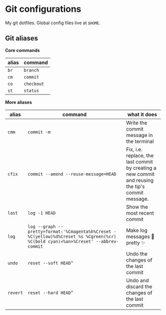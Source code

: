 # Git configurations

My git dotfiles. Global config files live at `$HOME`.

## Git aliases
**Core commands**

| alias | command |
| ----- | ------- |
| `br` | `branch` |
| `cm` | `commit` |
| `co` | `checkout` |
| `st` | `status` |

**More aliases**

| alias | command | what it does |
| ---- | ------- | ------ |
| `cmm` | `commit -m` | Write the commit message in the terminal |
| `cfix` | `commit --amend --reuse-message=HEAD` | Fix, i.e. replace, the last commit by creating a new commit and reusing the tip's commit message. |
| `last` | `log -1 HEAD` | Show the most recent commit |
| `log` | `log --graph --pretty=format:'%Cmagenta%h%Creset -%C(yellow)%d%Creset %s %Cgreen(%cr) %C(bold cyan)<%an>%Creset' --abbrev-commit` | Make log messages 🌈 pretty ✨ |
| `undo` | `reset --soft HEAD^` | Undo the changes of the last commit |
| `revert` | `reset --hard HEAD^` | Undo and discard the changes of the last commit |